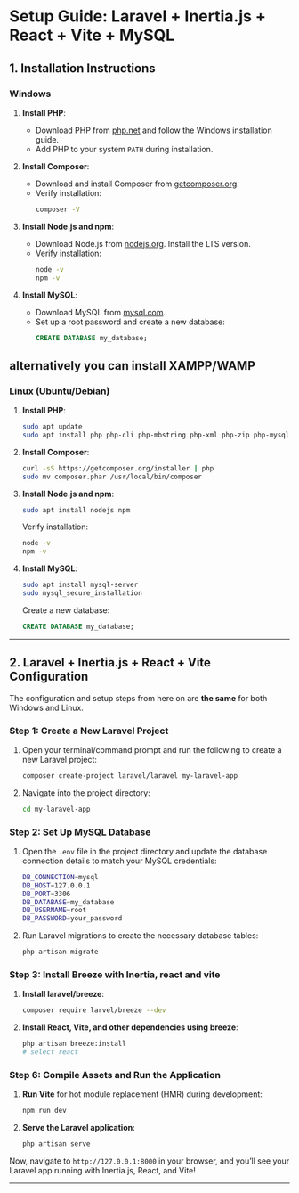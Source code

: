
# Setup Guide: Laravel + Inertia.js + React + Vite + MySQL

## 1. Installation Instructions

### Windows

1. **Install PHP**:
   - Download PHP from [php.net](https://www.php.net/downloads) and follow the Windows installation guide.
   - Add PHP to your system `PATH` during installation.

2. **Install Composer**:
   - Download and install Composer from [getcomposer.org](https://getcomposer.org/download/).
   - Verify installation:
     ```bash
     composer -V
     ```

3. **Install Node.js and npm**:
   - Download Node.js from [nodejs.org](https://nodejs.org/). Install the LTS version.
   - Verify installation:
     ```bash
     node -v
     npm -v
     ```

4. **Install MySQL**:
   - Download MySQL from [mysql.com](https://dev.mysql.com/downloads/installer/).
   - Set up a root password and create a new database:
     ```sql
     CREATE DATABASE my_database;
     ```

alternatively you can install XAMPP/WAMP
---

### Linux (Ubuntu/Debian)

1. **Install PHP**:
   ```bash
   sudo apt update
   sudo apt install php php-cli php-mbstring php-xml php-zip php-mysql
   ```

2. **Install Composer**:
   ```bash
   curl -sS https://getcomposer.org/installer | php
   sudo mv composer.phar /usr/local/bin/composer
   ```

3. **Install Node.js and npm**:
   ```bash
   sudo apt install nodejs npm
   ```

   Verify installation:
   ```bash
   node -v
   npm -v
   ```

4. **Install MySQL**:
   ```bash
   sudo apt install mysql-server
   sudo mysql_secure_installation
   ```

   Create a new database:
   ```sql
   CREATE DATABASE my_database;
   ```

---

## 2. Laravel + Inertia.js + React + Vite Configuration

The configuration and setup steps from here on are **the same** for both Windows and Linux.

### Step 1: Create a New Laravel Project

1. Open your terminal/command prompt and run the following to create a new Laravel project:

   ```bash
   composer create-project laravel/laravel my-laravel-app
   ```

2. Navigate into the project directory:

   ```bash
   cd my-laravel-app
   ```

### Step 2: Set Up MySQL Database

1. Open the `.env` file in the project directory and update the database connection details to match your MySQL credentials:

   ```bash
   DB_CONNECTION=mysql
   DB_HOST=127.0.0.1
   DB_PORT=3306
   DB_DATABASE=my_database
   DB_USERNAME=root
   DB_PASSWORD=your_password
   ```

2. Run Laravel migrations to create the necessary database tables:

   ```bash
   php artisan migrate
   ```

### Step 3: Install Breeze with Inertia, react and vite

1. **Install laravel/breeze**:
   
   ```bash
   composer require larvel/breeze --dev
   ```

2. **Install React, Vite, and other dependencies using breeze**:

   ```bash
   php artisan breeze:install
   # select react
   ```


### Step 6: Compile Assets and Run the Application

1. **Run Vite** for hot module replacement (HMR) during development:

   ```bash
   npm run dev
   ```

2. **Serve the Laravel application**:

   ```bash
   php artisan serve
   ```

Now, navigate to `http://127.0.0.1:8000` in your browser, and you’ll see your Laravel app running with Inertia.js, React, and Vite!

---

